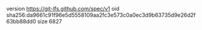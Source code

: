version https://git-lfs.github.com/spec/v1
oid sha256:da9661c91f96e5d5558109aa2fc3e573c0a0ec3d9b63735d9e26d2f63bb88dd0
size 6827

